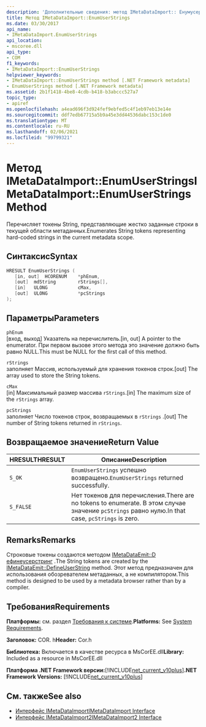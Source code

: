 ```yaml
---
description: 'Дополнительные сведения: метод IMetaDataImport:: Енумусерстрингс'
title: Метод IMetaDataImport::EnumUserStrings
ms.date: 03/30/2017
api_name:
- IMetaDataImport.EnumUserStrings
api_location:
- mscoree.dll
api_type:
- COM
f1_keywords:
- IMetaDataImport::EnumUserStrings
helpviewer_keywords:
- IMetaDataImport::EnumUserStrings method [.NET Framework metadata]
- EnumUserStrings method [.NET Framework metadata]
ms.assetid: 2b1f1418-4be8-4cdb-b418-b3abccc527a7
topic_type:
- apiref
ms.openlocfilehash: a4ead696f3d924fef9ebfed5c4f1eb97eb13e14e
ms.sourcegitcommit: ddf7edb67715a5b9a45e3dd44536dabc153c1de0
ms.translationtype: MT
ms.contentlocale: ru-RU
ms.lasthandoff: 02/06/2021
ms.locfileid: "99799321"
---
```

# <a name="imetadataimportenumuserstrings-method"></a><span data-ttu-id="44ce8-103">Метод IMetaDataImport::EnumUserStrings</span><span class="sxs-lookup"><span data-stu-id="44ce8-103">IMetaDataImport::EnumUserStrings Method</span></span>

<span data-ttu-id="44ce8-104">Перечисляет токены String, представляющие жестко заданные строки в текущей области метаданных.</span><span class="sxs-lookup"><span data-stu-id="44ce8-104">Enumerates String tokens representing hard-coded strings in the current metadata scope.</span></span>  
  
## <a name="syntax"></a><span data-ttu-id="44ce8-105">Синтаксис</span><span class="sxs-lookup"><span data-stu-id="44ce8-105">Syntax</span></span>  
  
```cpp  
HRESULT EnumUserStrings (  
   [in, out]  HCORENUM    *phEnum,  
   [out]  mdString        rStrings[],  
   [in]   ULONG           cMax,  
   [out]  ULONG           *pcStrings  
);  
```  
  
## <a name="parameters"></a><span data-ttu-id="44ce8-106">Параметры</span><span class="sxs-lookup"><span data-stu-id="44ce8-106">Parameters</span></span>  

 `phEnum`  
 <span data-ttu-id="44ce8-107">[вход, выход] Указатель на перечислитель.</span><span class="sxs-lookup"><span data-stu-id="44ce8-107">[in, out] A pointer to the enumerator.</span></span> <span data-ttu-id="44ce8-108">При первом вызове этого метода это значение должно быть равно NULL.</span><span class="sxs-lookup"><span data-stu-id="44ce8-108">This must be NULL for the first call of this method.</span></span>  
  
 `rStrings`  
 <span data-ttu-id="44ce8-109">заполняет Массив, используемый для хранения токенов строк.</span><span class="sxs-lookup"><span data-stu-id="44ce8-109">[out] The array used to store the String tokens.</span></span>  
  
 `cMax`  
 <span data-ttu-id="44ce8-110">[in] Максимальный размер массива `rStrings`.</span><span class="sxs-lookup"><span data-stu-id="44ce8-110">[in] The maximum size of the `rStrings` array.</span></span>  
  
 `pcStrings`  
 <span data-ttu-id="44ce8-111">заполняет Число токенов строк, возвращаемых в `rStrings` .</span><span class="sxs-lookup"><span data-stu-id="44ce8-111">[out] The number of String tokens returned in `rStrings`.</span></span>  
  
## <a name="return-value"></a><span data-ttu-id="44ce8-112">Возвращаемое значение</span><span class="sxs-lookup"><span data-stu-id="44ce8-112">Return Value</span></span>  
  
|<span data-ttu-id="44ce8-113">HRESULT</span><span class="sxs-lookup"><span data-stu-id="44ce8-113">HRESULT</span></span>|<span data-ttu-id="44ce8-114">Описание</span><span class="sxs-lookup"><span data-stu-id="44ce8-114">Description</span></span>|  
|-------------|-----------------|  
|`S_OK`|<span data-ttu-id="44ce8-115">`EnumUserStrings` успешно возвращено.</span><span class="sxs-lookup"><span data-stu-id="44ce8-115">`EnumUserStrings` returned successfully.</span></span>|  
|`S_FALSE`|<span data-ttu-id="44ce8-116">Нет токенов для перечисления.</span><span class="sxs-lookup"><span data-stu-id="44ce8-116">There are no tokens to enumerate.</span></span> <span data-ttu-id="44ce8-117">В этом случае значение `pcStrings` равно нулю.</span><span class="sxs-lookup"><span data-stu-id="44ce8-117">In that case, `pcStrings` is zero.</span></span>|  
  
## <a name="remarks"></a><span data-ttu-id="44ce8-118">Remarks</span><span class="sxs-lookup"><span data-stu-id="44ce8-118">Remarks</span></span>  

 <span data-ttu-id="44ce8-119">Строковые токены создаются методом [IMetaDataEmit::D ефинеусерстринг](imetadataemit-defineuserstring-method.md) .</span><span class="sxs-lookup"><span data-stu-id="44ce8-119">The String tokens are created by the [IMetaDataEmit::DefineUserString](imetadataemit-defineuserstring-method.md) method.</span></span> <span data-ttu-id="44ce8-120">Этот метод предназначен для использования обозревателем метаданных, а не компилятором.</span><span class="sxs-lookup"><span data-stu-id="44ce8-120">This method is designed to be used by a metadata browser rather than by a compiler.</span></span>  
  
## <a name="requirements"></a><span data-ttu-id="44ce8-121">Требования</span><span class="sxs-lookup"><span data-stu-id="44ce8-121">Requirements</span></span>  

 <span data-ttu-id="44ce8-122">**Платформы:** см. раздел [Требования к системе](../../get-started/system-requirements.md).</span><span class="sxs-lookup"><span data-stu-id="44ce8-122">**Platforms:** See [System Requirements](../../get-started/system-requirements.md).</span></span>  
  
 <span data-ttu-id="44ce8-123">**Заголовок:** COR. h</span><span class="sxs-lookup"><span data-stu-id="44ce8-123">**Header:** Cor.h</span></span>  
  
 <span data-ttu-id="44ce8-124">**Библиотека:** Включается в качестве ресурса в MsCorEE.dll</span><span class="sxs-lookup"><span data-stu-id="44ce8-124">**Library:** Included as a resource in MsCorEE.dll</span></span>  
  
 <span data-ttu-id="44ce8-125">**Платформа .NET Framework версии:**[!INCLUDE[net_current_v10plus](../../../../includes/net-current-v10plus-md.md)]</span><span class="sxs-lookup"><span data-stu-id="44ce8-125">**.NET Framework Versions:** [!INCLUDE[net_current_v10plus](../../../../includes/net-current-v10plus-md.md)]</span></span>  
  
## <a name="see-also"></a><span data-ttu-id="44ce8-126">См. также</span><span class="sxs-lookup"><span data-stu-id="44ce8-126">See also</span></span>

- [<span data-ttu-id="44ce8-127">Интерфейс IMetaDataImport</span><span class="sxs-lookup"><span data-stu-id="44ce8-127">IMetaDataImport Interface</span></span>](imetadataimport-interface.md)
- [<span data-ttu-id="44ce8-128">Интерфейс IMetaDataImport2</span><span class="sxs-lookup"><span data-stu-id="44ce8-128">IMetaDataImport2 Interface</span></span>](imetadataimport2-interface.md)
